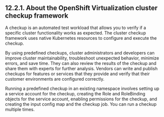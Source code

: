 ## 12.2.1. About the OpenShift Virtualization cluster checkup framework

A checkup is an automated test workload that allows you to verify if a specific cluster functionality works as expected. The cluster checkup framework uses native Kubernetes resources to configure and execute the checkup.

By using predefined checkups, cluster administrators and developers can improve cluster maintainability, troubleshoot unexpected behavior, minimize errors, and save time. They can also review the results of the checkup and share them with experts for further analysis. Vendors can write and publish checkups for features or services that they provide and verify that their customer environments are configured correctly.

Running a predefined checkup in an existing namespace involves setting up a service account for the checkup, creating the Role and RoleBinding objects for the service account, enabling permissions for the checkup, and creating the input config map and the checkup job. You can run a checkup multiple times.

<!-- image -->

